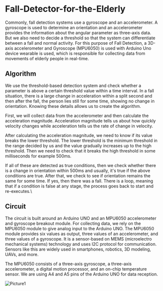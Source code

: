 # Fall-Detector-for-the-Elderly

Commonly, fall detection systems use a gyroscope and an accelerometer. A gyroscope is used to determine an orientation and an accelerometer provides the information about the angular parameter as three-axis data. But we also need to decide a threshold so that the system can differentiate between a fall and normal activity. For this purpose of Fall Detection, a 3D-axis accelerometer and Gyroscope (MPU6050) is used with Arduino Uno device wearable is used, which is responsible for collecting data from movements of elderly people in real-time.


## Algorithm

We use the threshold-based detection system and check whether a parameter is above a certain threshold value within a time interval. In a fall situation, there is a large change in acceleration within a split second and then after the fall, the person lies still for some time, showing no change in orientation. Knowing these details allows us to create the algorithm.

First, we will collect data from the accelerometer and then calculate the acceleration magnitude. Acceleration magnitude tells us about how quickly velocity changes while acceleration tells us the rate of change in velocity.

After calculating the acceleration magnitude, we need to know if its value breaks the lower threshold. The lower threshold is the minimum threshold in the range decided by us and the value gradually increases up to the high threshold. Then we need to check that it breaks the high threshold in some milliseconds for example 500ms.

If all of these are detected as true conditions, then we check whether there is a change in orientation within 500ms and usually, it's true if the above conditions are true. After that, we check to see if orientation remains the same for some time. If yes, then there was a fall. There is a loop, meaning that if a condition is false at any stage, the process goes back to start and re-executes.\

## Circuit

The circuit is built around an Arduino UNO and an MPU6050 accelerometer and gyroscope breakout module. For collecting data, we rely on the MPU6050 module to give analog input to the Arduino UNO. The MPU6050 module provides six values as output, three values of an accelerometer, and three values of a gyroscope. It is a sensor-based on MEMS (microelectro mechanical systems) technology and uses I2C protocol for communication. Sensors like this are widely used in smartphones, robotics, 3D modeling, UAVs, and more.

The MPU6050 consists of a three-axis gyroscope, a three-axis accelerometer, a digital motion processor, and an on-chip temperature sensor. We are using A4 and A5 pins of the Arduino UNO for data reception.

![Picture1](https://user-images.githubusercontent.com/58876793/125948052-7d789a7c-dabb-4681-991c-794ed0356c1d.jpg)


